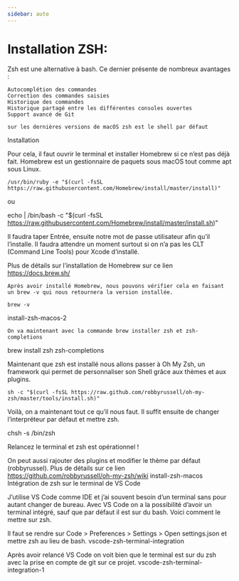 ```yaml
---
sidebar: auto
---
```

# Installation ZSH: 

Zsh est une alternative à bash. Ce dernier présente de nombreux avantages :

    Autocomplétion des commandes
    Correction des commandes saisies
    Historique des commandes
    Historique partagé entre les différentes consoles ouvertes
    Support avancé de Git

    sur les dernières versions de macOS zsh est le shell par défaut

Installation

Pour cela, il faut ouvrir le terminal et installer Homebrew si ce n’est pas déjà fait. Homebrew est un gestionnaire de paquets sous macOS tout comme apt sous Linux.

    /usr/bin/ruby -e "$(curl -fsSL https://raw.githubusercontent.com/Homebrew/install/master/install)"

ou

echo | /bin/bash -c "$(curl -fsSL https://raw.githubusercontent.com/Homebrew/install/master/install.sh)"

Il faudra taper Entrée, ensuite notre mot de passe utilisateur afin qu’il l’installe. Il faudra attendre un moment surtout si on n’a pas les CLT (Command Line Tools) pour Xcode d’installé.

Plus de détails sur l’installation de Homebrew sur ce lien https://docs.brew.sh/

    Après avoir installé Homebrew, nous pouvons vérifier cela en faisant un brew -v qui nous retournera la version installée.

    brew -v

install-zsh-macos-2

    On va maintenant avec la commande brew installer zsh et zsh-completions

brew install zsh zsh-completions

Maintenant que zsh est installé nous allons passer à Oh My Zsh, un framework qui permet de personnaliser son Shell grâce aux thèmes et aux plugins.

    sh -c "$(curl -fsSL https://raw.github.com/robbyrussell/oh-my-zsh/master/tools/install.sh)"

Voilà, on a maintenant tout ce qu’il nous faut. Il suffit ensuite de changer l’interpréteur par défaut et mettre zsh.

chsh -s /bin/zsh

Relancez le terminal et zsh est opérationnel !

On peut aussi rajouter des plugins et modifier le thème par défaut (robbyrussel). Plus de détails sur ce lien https://github.com/robbyrussell/oh-my-zsh/wiki
install-zsh-macos
Intégration de zsh sur le terminal de VS Code

J’utilise VS Code comme IDE et j’ai souvent besoin d’un terminal sans pour autant changer de bureau. Avec VS Code on a la possibilité d’avoir un terminal intégré, sauf que par défaut il est sur du bash. Voici comment le mettre sur zsh.

Il faut se rendre sur Code > Preferences > Settings > Open settings.json et mettre zsh au lieu de bash.
vscode-zsh-terminal-integration

Après avoir relancé VS Code on voit bien que le terminal est sur du zsh avec la prise en compte de git sur ce projet.
vscode-zsh-terminal-integration-1

